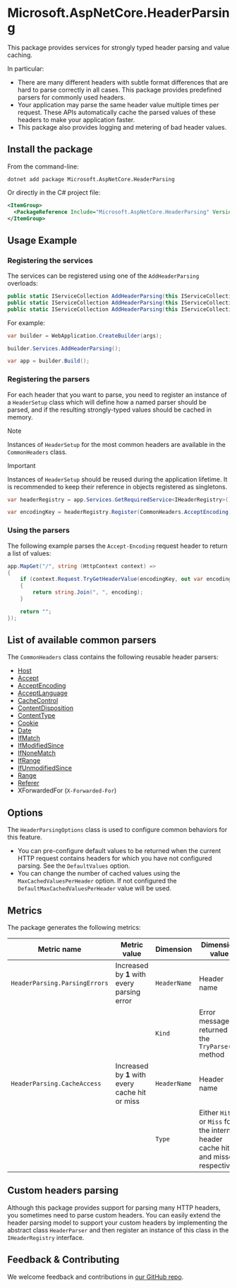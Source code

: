 # Microsoft.AspNetCore.HeaderParsing

This package provides services for strongly typed header parsing and value caching.

In particular:

- There are many different headers with subtle format differences that are hard to parse correctly in all cases. This package provides predefined parsers for commonly used headers.
- Your application may parse the same header value multiple times per request. These APIs automatically cache the parsed values of these headers to make your application faster.
- This package also provides logging and metering of bad header values.

## Install the package

From the command-line:

```dotnetcli
dotnet add package Microsoft.AspNetCore.HeaderParsing
```

Or directly in the C# project file:

```xml
<ItemGroup>
  <PackageReference Include="Microsoft.AspNetCore.HeaderParsing" Version="[CURRENTVERSION]" />
</ItemGroup>
```
## Usage Example

### Registering the services

The services can be registered using one of the `AddHeaderParsing` overloads:

```csharp
public static IServiceCollection AddHeaderParsing(this IServiceCollection services)
public static IServiceCollection AddHeaderParsing(this IServiceCollection services, Action<HeaderParsingOptions> configure)
public static IServiceCollection AddHeaderParsing(this IServiceCollection services, IConfigurationSection section)
```

For example:

```csharp
var builder = WebApplication.CreateBuilder(args);

builder.Services.AddHeaderParsing();

var app = builder.Build();
```

### Registering the parsers

For each header that you want to parse, you need to register an instance of a `HeaderSetup` class which will define how a named parser should be parsed, and if the resulting strongly-typed values should be cached in memory.

> [!NOTE]
> Instances of `HeaderSetup` for the most common headers are available in the `CommonHeaders` class.

> [!IMPORTANT]
> Instances of `HeaderSetup` should be reused during the application lifetime. It is recommended to keep their reference in objects registered as singletons.

```csharp
var headerRegistry = app.Services.GetRequiredService<IHeaderRegistry>();

var encodingKey = headerRegistry.Register(CommonHeaders.AcceptEncoding);
```

### Using the parsers

The following example parses the `Accept-Encoding` request header to return a list of values:

```csharp
app.MapGet("/", string (HttpContext context) =>
{
    if (context.Request.TryGetHeaderValue(encodingKey, out var encoding))
    {
        return string.Join(", ", encoding);
    }

    return "";
});
```

## List of available common parsers

The `CommonHeaders` class contains the following reusable header parsers:

- [Host](https://learn.microsoft.com/dotnet/api/microsoft.net.http.headers.headernames.Host)
- [Accept](https://learn.microsoft.com/dotnet/api/microsoft.net.http.headers.headernames.Accept)
- [AcceptEncoding](https://learn.microsoft.com/dotnet/api/microsoft.net.http.headers.headernames.AcceptEncoding)
- [AcceptLanguage](https://learn.microsoft.com/dotnet/api/microsoft.net.http.headers.headernames.AcceptLanguage)
- [CacheControl](https://learn.microsoft.com/dotnet/api/microsoft.net.http.headers.headernames.CacheControl)
- [ContentDisposition](https://learn.microsoft.com/dotnet/api/microsoft.net.http.headers.headernames.ContentDisposition)
- [ContentType](https://learn.microsoft.com/dotnet/api/microsoft.net.http.headers.headernames.ContentType)
- [Cookie](https://learn.microsoft.com/dotnet/api/microsoft.net.http.headers.headernames.Cookie)
- [Date](https://learn.microsoft.com/dotnet/api/microsoft.net.http.headers.headernames.Date)
- [IfMatch](https://learn.microsoft.com/dotnet/api/microsoft.net.http.headers.headernames.IfMatch)
- [IfModifiedSince](https://learn.microsoft.com/dotnet/api/microsoft.net.http.headers.headernames.IfModifiedSince)
- [IfNoneMatch](https://learn.microsoft.com/dotnet/api/microsoft.net.http.headers.headernames.IfNoneMatch)
- [IfRange](https://learn.microsoft.com/dotnet/api/microsoft.net.http.headers.headernames.IfRange)
- [IfUnmodifiedSince](https://learn.microsoft.com/dotnet/api/microsoft.net.http.headers.headernames.IfUnmodifiedSince)
- [Range](https://learn.microsoft.com/dotnet/api/microsoft.net.http.headers.headernames.Range)
- [Referer](https://learn.microsoft.com/dotnet/api/microsoft.net.http.headers.headernames.Referer)
- XForwardedFor (`X-Forwarded-For`)

## Options

The `HeaderParsingOptions` class is used to configure common behaviors for this feature.

- You can pre-configure default values to be returned when the current HTTP request contains headers for which you have not configured parsing. See the `DefaultValues` option.
- You can change the number of cached values using the `MaxCachedValuesPerHeader` option. If not configured the `DefaultMaxCachedValuesPerHeader` value will be used.

## Metrics

The package generates the following metrics:

| Metric name | Metric value | Dimension | Dimension value |
|-|-|-|-|
| `HeaderParsing.ParsingErrors` | Increased by **1** with every parsing error     | `HeaderName` | Header name                                       |
|                               |                                                 | `Kind`       | Error message returned by the `TryParse()` method |
| `HeaderParsing.CacheAccess`   | Increased by **1** with every cache hit or miss | `HeaderName` | Header name                                       |
|                               |                                                 | `Type`       | Either `Hit` or `Miss` for the internal header cache hits and misses respectively |

## Custom headers parsing

Although this package provides support for parsing many HTTP headers, you sometimes need to parse custom headers.
You can easily extend the header parsing model to support your custom headers by implementing the abstract class `HeaderParser` and then register an 
instance of this class in the `IHeaderRegistry` interface.

## Feedback & Contributing

We welcome feedback and contributions in [our GitHub repo](https://github.com/dotnet/extensions).
